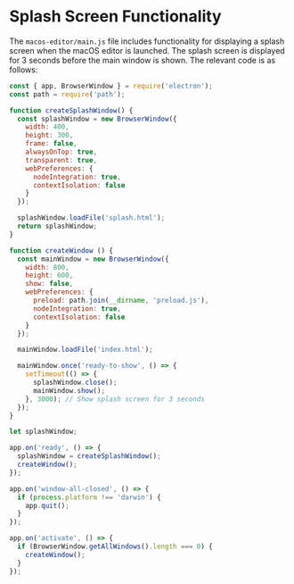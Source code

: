 # Splash Screen Functionality

The `macos-editor/main.js` file includes functionality for displaying a splash screen when the macOS editor is launched. The splash screen is displayed for 3 seconds before the main window is shown. The relevant code is as follows:

```javascript
const { app, BrowserWindow } = require('electron');
const path = require('path');

function createSplashWindow() {
  const splashWindow = new BrowserWindow({
    width: 400,
    height: 300,
    frame: false,
    alwaysOnTop: true,
    transparent: true,
    webPreferences: {
      nodeIntegration: true,
      contextIsolation: false
    }
  });

  splashWindow.loadFile('splash.html');
  return splashWindow;
}

function createWindow () {
  const mainWindow = new BrowserWindow({
    width: 800,
    height: 600,
    show: false,
    webPreferences: {
      preload: path.join(__dirname, 'preload.js'),
      nodeIntegration: true,
      contextIsolation: false
    }
  });

  mainWindow.loadFile('index.html');

  mainWindow.once('ready-to-show', () => {
    setTimeout(() => {
      splashWindow.close();
      mainWindow.show();
    }, 3000); // Show splash screen for 3 seconds
  });
}

let splashWindow;

app.on('ready', () => {
  splashWindow = createSplashWindow();
  createWindow();
});

app.on('window-all-closed', () => {
  if (process.platform !== 'darwin') {
    app.quit();
  }
});

app.on('activate', () => {
  if (BrowserWindow.getAllWindows().length === 0) {
    createWindow();
  }
});
```
